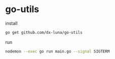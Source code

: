 # go-utils

install
```sh
go get github.com/dx-luna/go-utils
```
run
```sh
nodemon --exec go run main.go --signal SIGTERM
```